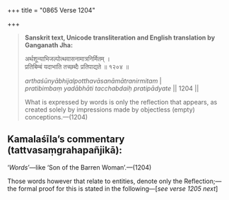 +++
title = "0865 Verse 1204"

+++
> **Sanskrit text, Unicode transliteration and English translation by Ganganath Jha:** 
>
> अर्थशून्याभिजल्पोत्थवासनामात्रनिर्मितम् ।  
> प्रतिबिम्बं यदाभाति तच्छब्दैः प्रतिपाद्यते ॥ १२०४ ॥ 
>
> *arthaśūnyābhijalpotthavāsanāmātranirmitam* \|  
> *pratibimbaṃ yadābhāti tacchabdaiḥ pratipādyate* \|\| 1204 \|\| 
>
> What is expressed by words is only the reflection that appears, as created solely by impressions made by objectless (empty) conceptions.—(1204)



## Kamalaśīla’s commentary (tattvasaṃgrahapañjikā):

‘*Words*’—like ‘Son of the Barren Woman’.—(1204)

Those words however that relate to entities, denote only the Reflection;—the formal proof for this is stated in the following—[*see verse 1205 next*]


